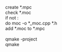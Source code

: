 create *.mpc <br>
check *.moc <br>
if not : <br>
do moc -o *_moc.cpp *.h <br>
add *.moc to *.mpc <br>
<br>
qmake -project<br>
qmake<br>
